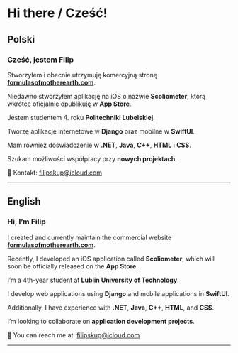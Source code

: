 # Hi there / Cześć!

## Polski

### Cześć, jestem Filip

Stworzyłem i obecnie utrzymuję komercyjną stronę [**formulasofmotherearth.com**](https://formulasofmotherearth.com).

Niedawno stworzyłem aplikację na iOS o nazwie **Scoliometer**, którą wkrótce oficjalnie opublikuję w **App Store**.

Jestem studentem 4. roku **Politechniki Lubelskiej**.

Tworzę aplikacje internetowe w **Django** oraz mobilne w **SwiftUI**.

Mam również doświadczenie w **.NET**, **Java**, **C++**, **HTML** i **CSS**.

Szukam możliwości współpracy przy **nowych projektach**.

📧 Kontakt: [filipskup@icloud.com](mailto:filipskup@icloud.com)

---

## English

### Hi, I’m Filip

I created and currently maintain the commercial website [**formulasofmotherearth.com**](https://formulasofmotherearth.com).

Recently, I developed an iOS application called **Scoliometer**, which will soon be officially released on the **App Store**.

I’m a 4th-year student at **Lublin University of Technology**.

I develop web applications using **Django** and mobile applications in **SwiftUI**.

Additionally, I have experience with **.NET**, **Java**, **C++**, **HTML**, and **CSS**.

I’m looking to collaborate on **application development projects**.

📧 You can reach me at: [filipskup@icloud.com](mailto:filipskup@icloud.com)


---

